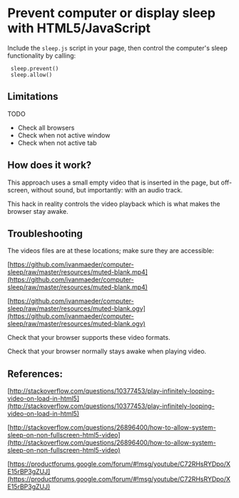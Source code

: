 # Prevent computer or display sleep with HTML5/JavaScript

Include the `sleep.js` script in your page, then control the computer's sleep functionality by calling:

     sleep.prevent()
     sleep.allow()
     
## Limitations

TODO
- Check all browsers
- Check when not active window
- Check when not active tab

## How does it work?

This approach uses a small empty video that is inserted in the page, but off-screen, without sound, but importantly: with an audio track.

This hack in reality controls the video playback which is what makes the browser stay awake.

## Troubleshooting

The videos files are at these locations; make sure they are accessible:

[https://github.com/ivanmaeder/computer-sleep/raw/master/resources/muted-blank.mp4](https://github.com/ivanmaeder/computer-sleep/raw/master/resources/muted-blank.mp4)

[https://github.com/ivanmaeder/computer-sleep/raw/master/resources/muted-blank.ogv](https://github.com/ivanmaeder/computer-sleep/raw/master/resources/muted-blank.ogv)

Check that your browser supports these video formats.

Check that your browser normally stays awake when playing video.

## References:

[http://stackoverflow.com/questions/10377453/play-infinitely-looping-video-on-load-in-html5](http://stackoverflow.com/questions/10377453/play-infinitely-looping-video-on-load-in-html5)

[http://stackoverflow.com/questions/26896400/how-to-allow-system-sleep-on-non-fullscreen-html5-video](http://stackoverflow.com/questions/26896400/how-to-allow-system-sleep-on-non-fullscreen-html5-video)

[https://productforums.google.com/forum/#!msg/youtube/C72RHsRYDpo/XE15rBP3gZUJ](https://productforums.google.com/forum/#!msg/youtube/C72RHsRYDpo/XE15rBP3gZUJ)